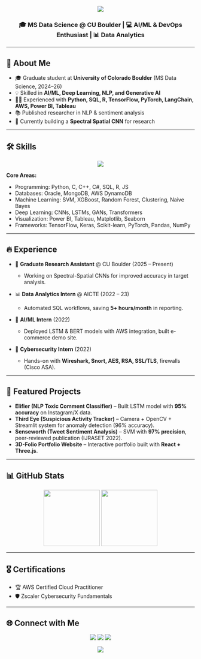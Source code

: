 <!-- Banner -->
<p align="center">
  <img src="https://capsule-render.vercel.app/api?type=waving&color=0:36d1dc,100:5b86e5&height=180&section=header&text=Pranav%20Chopdekar&fontSize=45&fontColor=ffffff&animation=fadeIn" />
</p>

<h3 align="center">🎓 MS Data Science @ CU Boulder | 💻 AI/ML & DevOps Enthusiast | 📊 Data Analytics</h3>

---

## 🚀 About Me
- 🎓 Graduate student at **University of Colorado Boulder** (MS Data Science, 2024–26)  
- 💡 Skilled in **AI/ML, Deep Learning, NLP, and Generative AI**  
- 🧑‍💻 Experienced with **Python, SQL, R, TensorFlow, PyTorch, LangChain, AWS, Power BI, Tableau**  
- 📚 Published researcher in NLP & sentiment analysis  
- 🌱 Currently building a **Spectral Spatial CNN** for research  

---

## 🛠️ Skills
<p align="center">
  <img src="https://skillicons.dev/icons?i=python,cpp,cs,html,css,js,react,flask,aws,postgresql,mongodb,docker,git,linux" />
</p>

**Core Areas:**  
- Programming: Python, C, C++, C#, SQL, R, JS  
- Databases: Oracle, MongoDB, AWS DynamoDB  
- Machine Learning: SVM, XGBoost, Random Forest, Clustering, Naive Bayes  
- Deep Learning: CNNs, LSTMs, GANs, Transformers  
- Visualization: Power BI, Tableau, Matplotlib, Seaborn  
- Frameworks: TensorFlow, Keras, Scikit-learn, PyTorch, Pandas, NumPy  

---

## 🔥 Experience
- 🧪 **Graduate Research Assistant** @ CU Boulder (2025 – Present)  
  - Working on Spectral-Spatial CNNs for improved accuracy in target analysis.  

- 📊 **Data Analytics Intern** @ AICTE (2022 – 23)  
  - Automated SQL workflows, saving **5+ hours/month** in reporting.  

- 🤖 **AI/ML Intern** (2022)  
  - Deployed LSTM & BERT models with AWS integration, built e-commerce demo site.  

- 🔐 **Cybersecurity Intern** (2022)  
  - Hands-on with **Wireshark, Snort, AES, RSA, SSL/TLS**, firewalls (Cisco ASA).  

---

## 📌 Featured Projects
- **Elifier (NLP Toxic Comment Classifier)** – Built LSTM model with **95% accuracy** on Instagram/X data.  
- **Third Eye (Suspicious Activity Tracker)** – Camera + OpenCV + Streamlit system for anomaly detection (96% accuracy).  
- **Senseworth (Tweet Sentiment Analysis)** – SVM with **97% precision**, peer-reviewed publication (IJRASET 2022).  
- **3D-Folio Portfolio Website** – Interactive portfolio built with **React + Three.js**.  

---

## 📊 GitHub Stats
<p align="center">
  <img src="https://github-readme-stats.vercel.app/api?username=YOURUSERNAME&show_icons=true&theme=radical" height="150"/>
  <img src="https://github-readme-streak-stats.herokuapp.com/?user=YOURUSERNAME&theme=radical" height="150"/>
</p>

---

## 🎖 Certifications
- 🏆 AWS Certified Cloud Practitioner  
- 🛡️ Zscaler Cybersecurity Fundamentals  

---

## 🌐 Connect with Me
<p align="center">
  <a href="https://www.linkedin.com/in/pranavchopdekar/"><img src="https://img.shields.io/badge/-LinkedIn-blue?logo=Linkedin&logoColor=white"></a>
  <a href="https://github.com/Whauv"><img src="https://img.shields.io/badge/-GitHub-black?logo=github&logoColor=white"></a>
  <a href="mailto:prch5047@colorado.edu"><img src="https://img.shields.io/badge/-Email-red?logo=gmail&logoColor=white"></a>
</p>

<!-- Footer -->
<p align="center">
  <img src="https://capsule-render.vercel.app/api?type=waving&color=0:36d1dc,100:5b86e5&height=120&section=footer"/>
</p>
